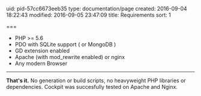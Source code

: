 uid: pid-57cc6673eeb35
type: documentation/page
created: 2016-09-04 18:22:43
modified: 2016-09-05 23:47:09
title: Requirements
sort: 1

===

- PHP >= 5.6
- PDO with SQLite support ( or MongoDB )
- GD extension enabled
- Apache (with mod_rewrite enabled) or nginx
- Any modern Browser

---

**That's it.** No generation or build scripts, no heavyweight PHP libraries or dependencies.
Cockpit was succesfully tested on Apache and Nginx.
